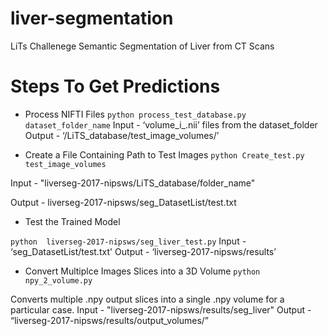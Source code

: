 # liver-segmentation
LiTs Challenege Semantic Segmentation of Liver from CT Scans

# Steps To Get Predictions

- Process NIFTI Files
`python process_test_database.py dataset_folder_name`
Input - ‘volume_i_.nii’ files from the dataset_folder
Output - ‘/LiTS_database/test_image_volumes/’
 
- Create a File Containing Path to Test Images
`python Create_test.py test_image_volumes`

Input - "liverseg-2017-nipsws/LiTS_database/folder_name"

Output - liverseg-2017-nipsws/seg_DatasetList/test.txt

- Test the Trained Model 

`python  liverseg-2017-nipsws/seg_liver_test.py`
Input - ‘seg_DatasetList/test.txt'
Output - ‘liverseg-2017-nipsws/results’

- Convert Multiplce Images Slices into a 3D Volume
`python npy_2_volume.py`

Converts multiple .npy output slices into a single .npy volume for a particular case.
Input - "liverseg-2017-nipsws/results/seg_liver"
Output - “liverseg-2017-nipsws/results/output_volumes/”
